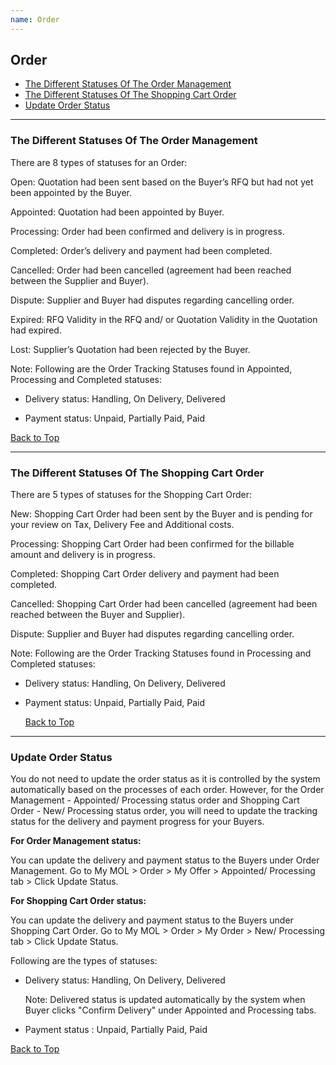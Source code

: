 ```yaml
---
name: Order 
---
```


## Order

  * [The Different Statuses Of The Order Management](#the-different-statuses-of-the-order-management)
  * [The Different Statuses Of The Shopping Cart Order](#the-different-statuses-of-the-shopping-cart-order)
  * [Update Order Status](#update-order-status)

---

###  The Different Statuses Of The Order Management

There are 8 types of statuses for an Order:

Open: Quotation had been sent based on the Buyer’s RFQ but had not yet been appointed by the Buyer.

Appointed: Quotation had been appointed by Buyer.

Processing: Order had been confirmed and delivery is in progress.

Completed: Order’s delivery and payment had been completed.

Cancelled: Order had been cancelled (agreement had been reached between the Supplier and Buyer).

Dispute: Supplier and Buyer had disputes regarding cancelling order. 

Expired: RFQ Validity in the RFQ and/ or Quotation Validity in the Quotation had expired.

Lost: Supplier’s Quotation had been rejected by the Buyer.

Note: Following are the Order Tracking Statuses found in Appointed, Processing and Completed statuses:

-	Delivery status: Handling, On Delivery, Delivered

-	Payment status: Unpaid, Partially Paid, Paid

  [Back to Top](order#)
  
---

###  The Different Statuses Of The Shopping Cart Order

There are 5 types of statuses for the Shopping Cart Order:

New: Shopping Cart Order had been sent by the Buyer and is pending for your review on Tax, Delivery Fee and Additional costs.

Processing: Shopping Cart Order had been confirmed for the billable amount and delivery is in progress.

Completed: Shopping Cart Order delivery and payment had been completed.

Cancelled: Shopping Cart Order had been cancelled (agreement had been reached between the Buyer and Supplier).

Dispute: Supplier and Buyer had disputes regarding cancelling order. 

Note: Following are the Order Tracking Statuses found in Processing and Completed statuses:

- Delivery status: Handling, On Delivery, Delivered

- Payment status: Unpaid, Partially Paid, Paid

  [Back to Top](order#)

---

###  Update Order Status

You do not need to update the order status as it is controlled by the system automatically based on the processes of each order. However, for the Order Management - Appointed/ Processing  status order and Shopping Cart Order - New/ Processing status order, you will need to update the tracking status for the delivery and payment progress for your Buyers. 

**For Order Management status:**

You can update the delivery and payment status to the Buyers under Order Management. Go to My MOL > Order > My Offer > Appointed/ Processing tab > Click Update Status. 

**For Shopping Cart Order status:**

You can update the delivery and payment status to the Buyers under Shopping Cart Order. Go to My MOL > Order > My Order > New/ Processing tab > Click Update Status. 

Following are the types of statuses:

-	Delivery status: Handling, On Delivery, Delivered 

    Note: Delivered status is updated automatically by the system when Buyer clicks "Confirm Delivery" under Appointed and Processing tabs.
 
-	Payment status : Unpaid, Partially Paid, Paid  

  [Back to Top](order#)
  

